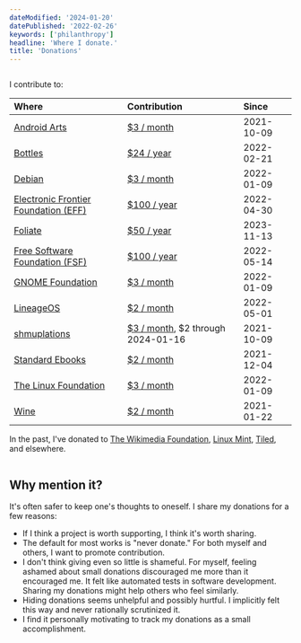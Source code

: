```yaml
---
dateModified: '2024-01-20'
datePublished: '2022-02-26'
keywords: ['philanthropy']
headline: 'Where I donate.'
title: 'Donations'
---
```


<div style='column-span: all;'>

I contribute to:

| Where                                                   | Contribution                                                          | Since      |
| :------------------------------------------------------ | :-------------------------------------------------------------------- | :--------- |
| [Android Arts](https://androidarts.com)                 | [$3 / month](https://patreon.com/androidarts)                         | 2021-10-09 |
| [Bottles](https://usebottles.com)                       | [$24 / year](https://usebottles.com/funding)                          | 2022-02-21 |
| [Debian](https://debian.org)                            | [$3 / month](https://debian.org/donations#spi)                        | 2022-01-09 |
| [Electronic Frontier Foundation (EFF)](https://eff.org) | [$100 / year](https://supporters.eff.org/donate/join-eff-m--h)        | 2022-04-30 |
| [Foliate](https://johnfactotum.github.io/foliate/)      | [$50 / year](https://www.buymeacoffee.com/johnfactotum)               | 2023-11-13 |
| [Free Software Foundation (FSF)](https://fsf.org)       | [$100 / year](https://my.fsf.org/donate)                              | 2022-05-14 |
| [GNOME Foundation](https://gnome.org)                   | [$3 / month](https://gnome.org/donate)                                | 2022-01-09 |
| [LineageOS](https://lineageos.org)                      | [$2 / month](https://patreon.com/LineageOS)                           | 2022-05-01 |
| [shmuplations](https://shmuplations.com)                | [$3 / month](https://patreon.com/shmuplations), $2 through 2024-01-16 | 2021-10-09 |
| [Standard Ebooks](https://standardebooks.org)           | [$2 / month](https://fundraising.fracturedatlas.org/standard-ebooks)  | 2021-12-04 |
| [The Linux Foundation](https://linuxfoundation.org)     | [$3 / month](https://linuxfoundation.org/donate)                      | 2022-01-09 |
| [Wine](https://winehq.org)                              | [$2 / month](https://winehq.org/donate)                               | 2021-01-22 |

In the past, I've donated to
[The Wikimedia Foundation](https://wikimediafoundation.org),
[Linux Mint](https://linuxmint.com), [Tiled](https://mapeditor.org), and
elsewhere.

</div>

## Why mention it?

It's often safer to keep one's thoughts to oneself. I share my donations for a
few reasons:

- If I think a project is worth supporting, I think it's worth sharing.
- The default for most works is "never donate." For both myself and others, I
  want to promote contribution.
- I don't think giving even so little is shameful. For myself, feeling ashamed
  about small donations discouraged me more than it encouraged me. It felt like
  automated tests in software development. Sharing my donations might help
  others who feel similarly.
- Hiding donations seems unhelpful and possibly hurtful. I implicitly felt this
  way and never rationally scrutinized it.
- I find it personally motivating to track my donations as a small
  accomplishment.
